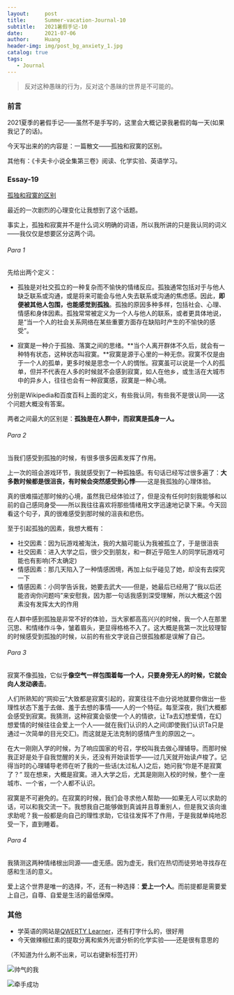 ```yaml
---
layout:     post
title:      Summer-vacation-Journal-10
subtitle:   2021暑假手记-10
date:       2021-07-06
author:     Huang
header-img: img/post_bg_anxiety_1.jpg
catalog: true
tags:
   - Journal
---
```


> 反对这种愚昧的行为，反对这个愚昧的世界是不可能的。

### 前言

2021夏季的暑假手记——虽然不是手写的，这里会大概记录我暑假的每一天(如果我记了的话)。

今天写出来的的内容是：一篇散文——孤独和寂寞的区别。

其他有：《卡夫卡小说全集第三卷》阅读、化学实验、英语学习。

### Essay-19

[孤独和寂寞的区别](https://huang-feiyu.github.io/2021/07/06/Essay-19/)

最近的一次剧烈的心理变化让我想到了这个话题。

事实上，孤独和寂寞并不是什么词义明确的词语，所以我所讲的只是我认同的词义——我仅仅是想要区分这两个词。

###### Para 1

先给出两个定义：

* 孤独是对社交孤立的一种复杂而不愉快的情绪反应。孤独通常包括对于与他人缺乏联系或沟通，或是将来可能会与他人失去联系或沟通的焦虑感。因此，**即便被其他人包围，也能感觉到孤独**。孤独的原因多种多样，包括社会、心理、情感和身体因素。孤独常常被定义为一个人与他人的联系，或者更具体地说，是“当一个人的社会关系网络在某些重要方面存在缺陷时产生的不愉快的感受”。

* 寂寞是一种介于孤独、落寞之间的思绪。**当个人离开群体不久后，就会有一种特有状态，这种状态叫寂寞。**寂寞是源于心里的一种无奈。寂寞不仅是由于一个人的孤单，更多时候是思念一个人的惆怅。寂寞虽可以说是一个人的孤单，但并不代表在人多的时候就不会感到寂寞，如人在他乡，或生活在大城市中的异乡人，往往也会有一种寂寞感，寂寞是一种心境。

分别是Wikipedia和百度百科上面的定义，有些我认同，有些我不是很认同——这个问题大概没有答案。

两者之间最大的区别是：**孤独是在人群中，而寂寞是孤身一人。**

###### Para 2

当我们感受到孤独的时候，有很多很多因素发挥了作用。

上一次的班会游戏环节，我就感受到了一种孤独感。有句话已经写过很多遍了：**大多数时候都是很沮丧，有时候会突然感受到心悸**——这是我孤独的心理体验。

真的很难描述那时候的心境，虽然我已经体验过了，但是没有任何时刻我能够和以前的自己感同身受——所以我往往喜欢将那些情绪用文字迅速地记录下来。今天回看这个句子，真的很难感受到那时候的沮丧和悲伤。

至于引起孤独的因素，我想大概有：

* 社交因素：因为玩游戏被淘汰，我的大脑可能认为我被孤立了，于是很沮丧
* 社交因素：进入大学之后，很少交到朋友，和一群近乎陌生人的同学玩游戏可能也有影响(不太确定)
* 情感因素：那几天陷入了一种情感困境，再加上似乎碰见了她，却没有去探究一下
* 情感因素：小同学告诉我，她要去武大——但是，她最后已经用了“我以后还能咨询你问题吗”来安慰我，因为那一句话我感到深受理解，所以大概这个因素没有发挥太大的作用

在人群中感到孤独是非常不好的体验，当大家都高高兴兴的时候，我一个人在那里沉思、和情绪作斗争，皱着眉头，更显得格格不入了。这大概是我第一次比较理智的时候感受到孤独的时候，以前的有些文字说自己很孤独都是误解了自己。

###### Para 3

寂寞不像孤独，它似乎**像空气一样包围着每一个人，只要身旁无人的时候，它就会向人发动袭击**。

人们所熟知的“网抑云”大致都是寂寞引起的，寂寞往往不由分说地就要你做出一些理性状态下羞于去做、羞于去想的事情——人的一个特征。每至深夜，我们大概都会感受到寂寞。我猜测，这种寂寞会驱使一个人的情欲，让Ta去幻想爱情，在幻想爱情的时候往往会爱上一个人——就在我们认识的人之间(即使我们认识Ta只是通过一次简单的目光交汇)。而这就是无法克制的感情产生的原因之一。

在大一刚刚入学的时候，为了响应国家的号召，学校叫我去做心理辅导。而那时候我正好是处于自我觉醒的关头，还没有开始读哲学——过几天就开始读卢梭了。记得当时的心理辅导老师在听了我的一些话(太过私人)之后，她问我“你是不是寂寞了？” 现在想来，大概是寂寞。进入大学之后，尤其是刚刚入校的时候，整个一座城市、一个省，一个人都不认识。

寂寞是不可避免的。在寂寞的时候，我们会寻求他人帮助——如果无人可以求助的话，可以和我交流一下。我想我自己能够做到真诚并且尊重别人，但是我又该向谁求助呢？我一般都是向自己的理性求助，它往往发挥不了作用，于是我就单纯地忍受一下，直到睡着。

###### Para 4

我猜测这两种情绪根出同源——虚无感。因为虚无，我们在热切而徒劳地寻找存在感和生活的意义。

爱上这个世界是唯一的选择，不，还有一种选择：**爱上一个人**。而前提都是需要爱上自己，自尊、自爱是生活的最低保障。

### 其他

* 学英语的网站是[QWERTY Learner](https://qwerty.kaiyi.cool/)，还有打字什么的，很好用
* 今天做辣椒红素的提取分离和紫外光谱分析的化学实验——还是很有意思的

（不知道为什么刷不出来，可以右键新标签打开）

![帅气的我](https://img9.doubanio.com/view/status/l/public/fb94181f02c4d45.webp)

![牵手成功](https://img9.doubanio.com/view/status/l/public/7b62ca8db92edc5.webp)

